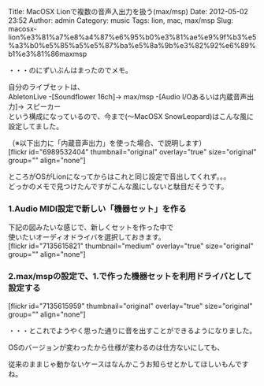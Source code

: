 Title: MacOSX Lionで複数の音声入出力を扱う(max/msp)
Date: 2012-05-02 23:52
Author: admin
Category: music
Tags: lion, mac, max/msp
Slug: macosx-lion%e3%81%a7%e8%a4%87%e6%95%b0%e3%81%ae%e9%9f%b3%e5%a3%b0%e5%85%a5%e5%87%ba%e5%8a%9b%e3%82%92%e6%89%b1%e3%81%86maxmsp

・・・のにずいぶんはまったのでメモ。

自分のライブセットは、  
AbletonLive -[Soundflower 16ch]→ max/msp -[Audio
I/Oあるいは内蔵音声出力]→ スピーカー  
という構成になっているので、今まで(〜MacOSX
SnowLeopard)はこんな風に設定してました。

（※以下出力に「内蔵音声出力」を使った場合、で説明します）  
[flickr id="6989532404" thumbnail="original" overlay="true"
size="original" group="" align="none"]

ところがOSがLionになってからはこれと同じ設定で音出してくれず。。。  
どっかのメモで見つけたんですがこんな風にしないと駄目だそうです。

### 1.Audio MIDI設定で新しい「機器セット」を作る

下記の図みたいな感じで、新しくセットを作った中で  
使いたいオーディオドライバを選択しておきます。  
[flickr id="7135615821" thumbnail="medium" overlay="true"
size="original" group="" align="none"]

### 2.max/mspの設定で、1.で作った機器セットを利用ドライバとして設定する

[flickr id="7135615959" thumbnail="original" overlay="true"
size="original" group="" align="none"]

・・・とこれでようやく思った通りに音を出すことができるようになりました。

OSのバージョンが変わったから仕様が変わるのは仕方ないにしても、  

従来のままじゃ動かないケースはなんかこうお知らせとかしてほしいもんですね。
